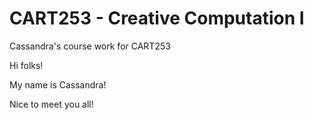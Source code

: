 # CART253 - Creative Computation I

Cassandra's course work for CART253

Hi folks!

My name is Cassandra!

Nice to meet you all!

